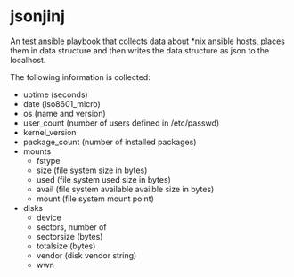 # jsonjinj

An test ansible playbook that collects data about *nix ansible hosts, places
them in data structure and then writes the data structure as json to the
localhost.

The following information is collected:

* uptime (seconds)
* date (iso8601_micro)
* os (name and version)
* user_count (number of users defined in /etc/passwd)
* kernel_version
* package_count (number of installed packages)
* mounts
  * fstype
  * size (file system size in bytes)
  * used (file system used size in bytes)
  * avail (file system available availble size in bytes)
  * mount (file system mount point)
* disks
  * device
  * sectors, number of
  * sectorsize (bytes)
  * totalsize (bytes)
  * vendor (disk vendor string)
  * wwn